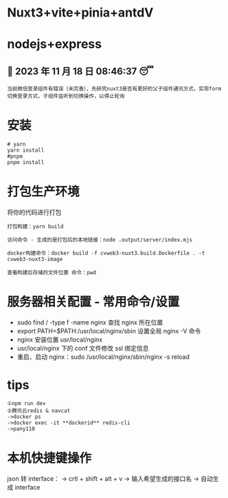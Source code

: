 # Nuxt3+vite+pinia+antdV

# nodejs+express

## :date: 2023 年 11 月 18 日 08:46:37 :sleeping:

`当前微信登录组件有错误（未完善），先研究nuxt3是否有更好的父子组件通讯方式，实现form切换登录方式，子组件监听到切换操作，以停止轮询`

# 安装

```shell
# yarn
yarn install
#pnpm
pnpm install
```

# 打包生产环境

将你的代码进行打包

```shell
打包构建：yarn build
```

```
访问命令 - 生成的是打包后的本地链接：node .output/server/index.mjs
```

```
docker构建命令：docker build -f cvweb3-nuxt3.build.Dockerfile . -t cvweb3-nuxt3-image
```

```
查看构建后存储的文件位置 命令：pwd
```

# 服务器相关配置 - 常用命令/设置

- sudo find / -type f -name nginx 查找 nginx 所在位置
- export PATH=$PATH:/usr/local/nginx/sbin 设置全局 nginx -V 命令
- nginx 安装位置 usr/local/nginx
- usr/local/nginx 下的 conf 文件修改 ssl 绑定信息
- 重启、启动 nginx：sudo /usr/local/nginx/sbin/nginx -s reload

# tips

```
①npm run dev
②腾讯云redis & navcat
->docker ps
->docker exec -it **dockerid** redis-cli
->pany110
```

# 本机快捷键操作

json 转 interface：
-> crtl + shift + alt + v
-> 输入希望生成的接口名
-> 自动生成 interface
